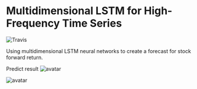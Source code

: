 # Multidimensional LSTM for High-Frequency Time Series

![Travis](https://img.shields.io/travis/USER/REPO.svg)

Using multidimensional LSTM neural networks to create a forecast for stock forward return.

Predict result
![avatar](/2018-05-28_133434.png)

![avatar](/2018-05-28_133621.png)
